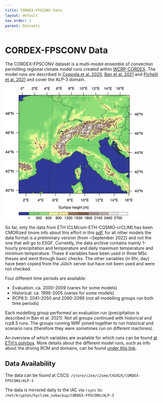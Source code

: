 ```yaml
---
title: CORDEX-FPSCONV Data
layout: default
nav_order: 1
parent: Datasets
---
```


# CORDEX-FPSCONV Data

The CORDEX-FPSCONV dataset is a multi-model ensemble of convection permitting regional climate model runs created within [WCRP-CORDEX](https://cordex.org/experiment-guidelines/flagship-pilot-studies/endorsed-cordex-flagship-pilote-studies/europe-mediterranean-convective-phenomena-at-high-resolution-over-europe-and-the-mediterranean/).
The model runs are described in [Coppola et al. 2020](https://link.springer.com/article/10.1007/s00382-018-4521-8), [Ban et al. 2021](https://link.springer.com/article/10.1007/s00382-021-05708-w) and [Pichelli et al. 2021](https://link.springer.com/article/10.1007/s00382-021-05657-4) and cover the ALP-3 domain.

![Image of the extent of the ALP-3 domain](images/ALP-3-crop.png)

So far, only the data from ETH (CLMcom-ETH-COSMO-crCLIM) has been CMORized (more info about this effort in this [pdf](https://www.polybox.ethz.ch/index.php/s/cLZG0RkPipah6Uw), for all other models the data format is a preliminary version (from ~September 2022) and not the one that will go to ESGF.
Currently, the data archive contains mainly 1-hourly precipitation and temperature and daily maximum temperature and minimum temperature.
These 4 variables have been used in three MSc theses and went through basic checks. The other variables (in 6hr, day) have been copied from the Jülich server but have not been used and were not checked.

Four different time periods are available:
* Evaluation: ca. 2000-2009 (varies for some models)
* Historical: ca. 1996-2005 (varies for some models)
* RCP8.5: 2041-2050 and 2090-2099 (not all modelling groups run both time periods) 

Each modelling group performed an evaluation run (precipitation is described in Ban et al. 2021).
Not all groups continued with historical and rcp8.5 runs.
The groups running WRF joined together to run historical and scenario runs (therefore they were sometimes run on different machines).

An overview of which variables are available for which runs can be found [at ETH's polybox](https://www.polybox.ethz.ch/index.php/s/hVYniBtoaneP9Lc).
More details about the different model runs, such as info about the driving RCM and domains, can be found [under this link](https://docs.google.com/spreadsheets/d/1wrt8Rcquk7dgIumGJeEc06irpkBwZtq_b7Pn3UhiT2g/edit?usp=sharing).

## Data Availability
The data can be found at CSCS: `/store/c2sm/c2sme/CH202X/CORDEX-FPSCONV/ALP-3`

The data is mirrored daily to the IAC via `rsync` to: `/net/krypton/hyclimm_nobackup/CORDEX-FPSCONV/ALP-3`
